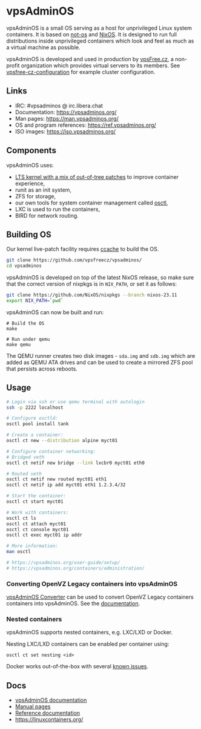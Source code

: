 # vpsAdminOS

vpsAdminOS is a small OS serving as a host for unprivileged Linux system
containers. It is based on [not-os](https://github.com/cleverca22/not-os/)
and [NixOS](https://nixos.org). It is designed to run full distributions inside
unprivileged containers which look and feel as much as a virtual machine
as possible.

vpsAdminOS is developed and used in production by [vpsFree.cz](https://vpsfree.cz),
a non-profit organization which provides virtual servers to its members.
See [vpsfree-cz-configuration](https://github.com/vpsfreecz/vpsfree-cz-configuration)
for example cluster configuration.

## Links

* IRC: #vpsadminos @ irc.libera.chat
* Documentation: <https://vpsadminos.org/>
* Man pages: <https://man.vpsadminos.org/>
* OS and program references: <https://ref.vpsadminos.org/>
* ISO images: <https://iso.vpsadminos.org/>

## Components

vpsAdminOS uses:

- [LTS kernel with a mix of out-of-tree patches](https://github.com/vpsfreecz/linux)
  to improve container experience,
- runit as an init system,
- ZFS for storage,
- our own tools for system container management called [osctl](https://man.vpsadminos.org/man8/osctl.8.html),
- LXC is used to run the containers,
- BIRD for network routing.

## Building OS

Our kernel live-patch facility requires [ccache](https://wiki.nixos.org/wiki/CCache)
to build the OS.

```bash
git clone https://github.com/vpsfreecz/vpsadminos/
cd vpsadminos
```

vpsAdminOS is developed on top of the latest NixOS release, so make sure that
the correct version of nixpkgs is in `NIX_PATH`, or set it as follows:

```bash
git clone https://github.com/NixOS/nixpkgs --branch nixos-23.11
export NIX_PATH=`pwd`
```

vpsAdminOS can now be built and run:

```
# Build the OS
make

# Run under qemu
make qemu
```

The QEMU runner creates two disk images - `sda.img` and `sdb.img` which are added
as QEMU ATA drives and can be used to create a mirrored ZFS pool that persists
across reboots.

## Usage

```bash
# Login via ssh or use qemu terminal with autologin
ssh -p 2222 localhost

# Configure osctld:
osctl pool install tank

# Create a container:
osctl ct new --distribution alpine myct01

# Configure container networking:
# Bridged veth
osctl ct netif new bridge --link lxcbr0 myct01 eth0

# Routed veth
osctl ct netif new routed myct01 eth1
osctl ct netif ip add myct01 eth1 1.2.3.4/32

# Start the container:
osctl ct start myct01

# Work with containers:
osctl ct ls
osctl ct attach myct01
osctl ct console myct01
osctl ct exec myct01 ip addr

# More information:
man osctl

# https://vpsadminos.org/user-guide/setup/
# https://vpsadminos.org/containers/administration/
```

### Converting OpenVZ Legacy containers into vpsAdminOS
[vpsAdminOS Converter](converter) can be used to convert OpenVZ Legacy
containers containers into vpsAdminOS. See the
[documentation](https://vpsadminos.org/migration-paths/converter/).

### Nested containers
vpsAdminOS supports nested containers, e.g. LXC/LXD or Docker.

Nesting LXC/LXD containers can be enabled per container using:

```
osctl ct set nesting <id>
```

Docker works out-of-the-box with several
[known issues](https://vpsadminos.org/services/docker/#known-issues).

## Docs

* [vpsAdminOS documentation](https://vpsadminos.org)
* [Manual pages](https://man.vpsadminos.org)
* [Reference documentation](https://ref.vpsadminos.org)
* https://linuxcontainers.org/
